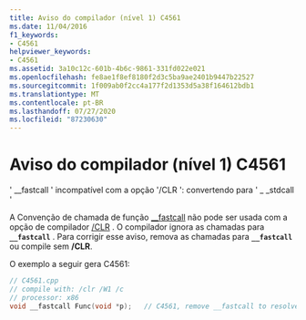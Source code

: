 ```yaml
---
title: Aviso do compilador (nível 1) C4561
ms.date: 11/04/2016
f1_keywords:
- C4561
helpviewer_keywords:
- C4561
ms.assetid: 3a10c12c-601b-4b6c-9861-331fd022e021
ms.openlocfilehash: fe8ae1f8ef8180f2d3c5ba9ae2401b9447b22527
ms.sourcegitcommit: 1f009ab0f2cc4a177f2d1353d5a38f164612bdb1
ms.translationtype: MT
ms.contentlocale: pt-BR
ms.lasthandoff: 07/27/2020
ms.locfileid: "87230630"
---
```

# <a name="compiler-warning-level-1-c4561"></a>Aviso do compilador (nível 1) C4561

' __fastcall ' incompatível com a opção '/CLR ': convertendo para ' \_ _stdcall '

A Convenção de chamada de função [__fastcall](../../cpp/fastcall.md) não pode ser usada com a opção de compilador [/CLR](../../build/reference/clr-common-language-runtime-compilation.md) . O compilador ignora as chamadas para **`__fastcall`** . Para corrigir esse aviso, remova as chamadas para **`__fastcall`** ou compile sem **/CLR**.

O exemplo a seguir gera C4561:

```cpp
// C4561.cpp
// compile with: /clr /W1 /c
// processor: x86
void __fastcall Func(void *p);   // C4561, remove __fastcall to resolve
```
